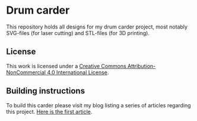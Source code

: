 # Drum carder

This repository holds all designs for my drum carder project, most notably SVG-files (for laser cutting) and STL-files (for 3D printing).

## License

This work is licensed under a [Creative Commons Attribution-NonCommercial 4.0 International License](http://creativecommons.org/licenses/by-nc/4.0/).

## Building instructions

To build this carder please visit my blog listing a series of articles regarding this project. [Here is the first article](https://www.pa3hcm.nl/?p=2120).
